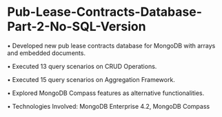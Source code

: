 # Pub-Lease-Contracts-Database-Part-2-No-SQL-Version

• Developed new pub lease contracts database for MongoDB with arrays and embedded documents.

• Executed 13 query scenarios on CRUD Operations.

• Executed 15 query scenarios on Aggregation Framework.

• Explored MongoDB Compass features as alternative functionalities.

• Technologies Involved: MongoDB Enterprise 4.2, MongoDB Compass
